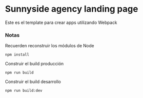 # Sunnyside agency landing page

Este es el template para crear apps utilizando Webpack

### Notas 
Recuerden reconstruir los módulos de Node
```
npm install
```

Construir el build producción 

```
npm run build
```

Construir el build desarrollo 

```
npm run build:dev
```


